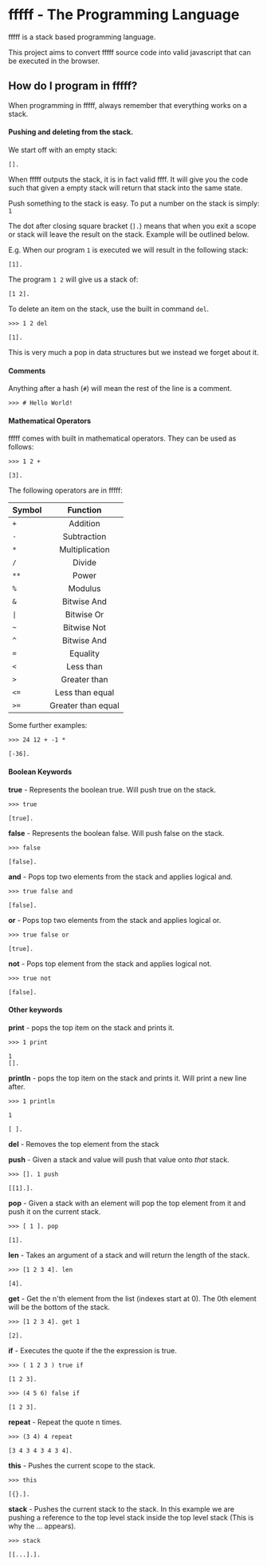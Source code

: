 # fffff - The Programming Language

fffff is a stack based programming language.

This project aims to convert fffff source code into valid javascript that can be executed in the browser.

## How do I program in fffff?

When programming in fffff, always remember that everything works on a stack.

#### Pushing and deleting from the stack.


We start off with an empty stack:

```
[].
```

When fffff outputs the stack, it is in fact valid ffff. It will give you the code such that given a empty stack will return that stack into the same state.

Push something to the stack is easy. To put a number on the stack is simply: `1`

The dot after closing square bracket (`].`) means that when you exit a scope or stack will leave the result on the stack. Example will be outlined below.

E.g. When our program `1` is executed we will result in the following stack:

```
[1].
```

The program `1 2` will give us a stack of:

```
[1 2].
```

To delete an item on the stack, use the built in command `del`.

```
>>> 1 2 del

[1].
```

This is very much a pop in data structures but we instead we forget about it.

#### Comments

Anything after a hash (`#`) will mean the rest of the line is a comment.

```
>>> # Hello World!
```

#### Mathematical Operators

fffff comes with built in  mathematical operators. They can be used as follows:

```
>>> 1 2 +

[3].
```

The following operators are in fffff:

| Symbol        | Function           |
| ------------- |:------------------:|
| `+`           | Addition           |
| `-`           | Subtraction        |
| `*`           | Multiplication     |
| `/`           | Divide             |
| `**`          | Power              |
| `%`           | Modulus            |
| `&`           | Bitwise And        |
| `\|`          | Bitwise Or         |
| `~`           | Bitwise Not        |
| `^`           | Bitwise And        |
| `=`           | Equality           |
| `<`           | Less than          |
| `>`           | Greater than       |
| `<=`          | Less than equal    |
| `>=`          | Greater than equal |

Some further examples:

```
>>> 24 12 + -1 *

[-36].
```

#### Boolean Keywords

**true** - Represents the boolean true. Will push true on the stack.

```
>>> true

[true].
```

**false** - Represents the boolean false. Will push false on the stack.

```
>>> false

[false].
```

**and** - Pops top two elements from the stack and applies logical and.

```
>>> true false and

[false].
```

**or** - Pops top two elements from the stack and applies logical or.

```
>>> true false or

[true].
```

**not** - Pops top element from the stack and applies logical not.

```
>>> true not

[false]. 
```

#### Other keywords


**print** - pops the top item on the stack and prints it.

```
>>> 1 print

1
[].
```

**println** - pops the top item on the stack and prints it. Will print a new line after.

```
>>> 1 println

1

[ ].
```

**del** - Removes the top element from the stack

**push** - Given a stack and value will push that value onto *that* stack.

```
>>> []. 1 push

[[1].].
```


**pop** - Given a stack with an element will pop the top element from it and push it on the current stack.

```
>>> [ 1 ]. pop

[1].
```

**len** - Takes an argument of a stack and will return the length of the stack.
```
>>> [1 2 3 4]. len

[4].
```

**get** - Get the n'th element from the list (indexes start at 0). The 0th element will be the bottom of the stack.
```
>>> [1 2 3 4]. get 1

[2].
```

**if** - Executes the quote if the the expression is true.

```
>>> ( 1 2 3 ) true if

[1 2 3].

>>> (4 5 6) false if

[1 2 3].
```

**repeat** - Repeat the quote n times.

```
>>> (3 4) 4 repeat

[3 4 3 4 3 4 3 4].
```

**this** - Pushes the current scope to the stack.

```
>>> this

[{}.].
```

**stack** - Pushes the current stack to the stack. In this example we are pushing a reference to the top level stack inside the top level stack (This is why the ... appears).

```
>>> stack

[[...].].
```
